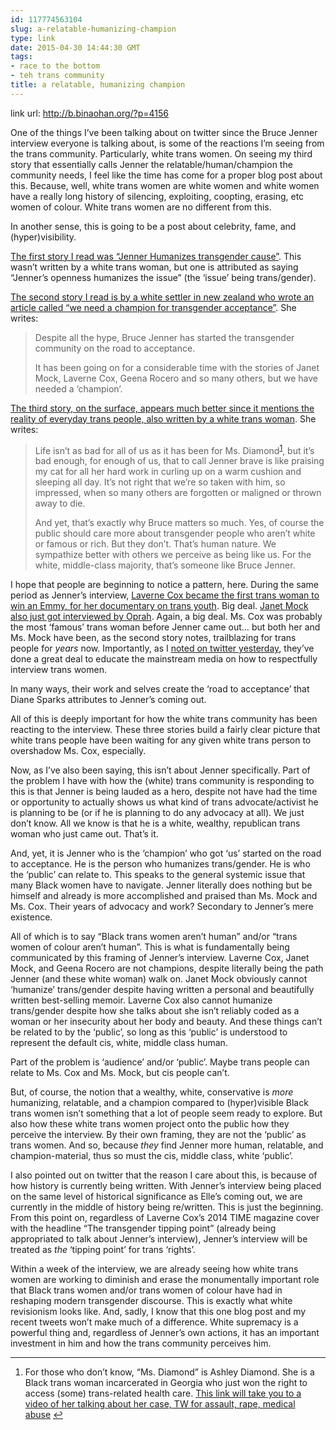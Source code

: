 ```yaml
---
id: 117774563104
slug: a-relatable-humanizing-champion
type: link
date: 2015-04-30 14:44:30 GMT
tags:
- race to the bottom
- teh trans community
title: a relatable, humanizing champion
---
```

link url: http://b.binaohan.org/?p=4156

<p>One of the things I’ve been talking about on twitter since the Bruce Jenner interview everyone is talking about, is some of the reactions I’m seeing from the trans community. Particularly, white trans women. On seeing my third story that essentially calls Jenner the relatable/human/champion the community needs, I feel like the time has come for a proper blog post about this. Because, well, white trans women are white women and white women have a really long history of silencing, exploiting, coopting, erasing, etc women of colour. White trans women are no different from this.</p>
<p>In another sense, this is going to be a post about celebrity, fame, and (hyper)visibility.</p>
<p><a href="http://biyuti.com/73">The first story I read was “Jenner Humanizes transgender cause”</a>. This wasn’t written by a white trans woman, but one is attributed as saying “Jenner’s openness humanizes the issue” (the ‘issue’ being trans/gender).</p>
<p><a href="http://biyuti.com/79">The second story I read is by a white settler in new zealand who wrote an article called “we need a champion for transgender acceptance”</a>. She writes:</p>
<blockquote>
<p>Despite all the hype, Bruce Jenner has started the transgender community on the road to acceptance.</p>
<p>It has been going on for a considerable time with the stories of Janet Mock, Laverne Cox, Geena Rocero and so many others, but we have needed a ‘champion’.</p>
</blockquote>
<p><a href="http://biyuti.com/7c">The third story, on the surface, appears much better since it mentions the reality of everyday trans people, also written by a white trans woman</a>. She writes:</p>
<blockquote>
<p>Life isn’t as bad for all of us as it has been for Ms. Diamond<sup id="fnref:1"><a href="#fn:1" rel="footnote">1</a></sup>, but it’s bad enough, for enough of us, that to call Jenner brave is like praising my cat for all her hard work in curling up on a warm cushion and sleeping all day. It’s not right that we’re so taken with him, so impressed, when so many others are forgotten or maligned or thrown away to die.</p>
<p>And yet, that’s exactly why Bruce matters so much. Yes, of course the public should care more about transgender people who aren’t white or famous or rich. But they don’t. That’s human nature. We sympathize better with others we perceive as being like us. For the white, middle-class majority, that’s someone like Bruce Jenner.</p>
</blockquote>
<p>I hope that people are beginning to notice a pattern, here. During the same period as Jenner’s interview, <a href="http://biyuti.com/7f">Laverne Cox became the first trans woman to win an Emmy, for her documentary on trans youth</a>. Big deal. <a href="http://biyuti.com/78">Janet Mock also just got interviewed by Oprah</a>. Again, a big deal. Ms. Cox was probably the most ‘famous’ trans woman before Jenner came out… but both her and Ms. Mock have been, as the second story notes, trailblazing for trans people for <em>years</em> now. Importantly, as I <a href="http://biyuti.com/7g">noted on twitter yesterday</a>, they’ve done a great deal to educate the mainstream media on how to respectfully interview trans women.</p>
<p>In many ways, their work and selves create the ‘road to acceptance’ that Diane Sparks attributes to Jenner’s coming out.</p>
<p>All of this is deeply important for how the white trans community has been reacting to the interview. These three stories build a fairly clear picture that white trans people have been waiting for any given white trans person to overshadow Ms. Cox, especially.</p>
<p>Now, as I’ve also been saying, this isn’t about Jenner specifically. Part of the problem I have with how the (white) trans community is responding to this is that Jenner is being lauded as a hero, despite not have had the time or opportunity to actually shows us what kind of trans advocate/activist he is planning to be (or if he is planning to do any advocacy at all). We just don’t know. All we know is that he is a white, wealthy, republican trans woman who just came out. That’s it.</p>
<p>And, yet, it is Jenner who is the ‘champion’ who got ‘us’ started on the road to acceptance. He is the person who humanizes trans/gender. He is who the ‘public’ can relate to. This speaks to the general systemic issue that many Black women have to navigate. Jenner literally does nothing but be himself and already is more accomplished and praised than Ms. Mock and Ms. Cox. Their years of advocacy and work? Secondary to Jenner’s mere existence.</p>
<p>All of which is to say “Black trans women aren’t human” and/or “trans women of colour aren’t human”. This is what is fundamentally being communicated by this framing of Jenner’s interview. Laverne Cox, Janet Mock, and Geena Rocero are not champions, despite literally being the path Jenner (and these white woman) walk on. Janet Mock obviously cannot ‘humanize’ trans/gender despite having written a personal and beautifully written best-selling memoir. Laverne Cox also cannot humanize trans/gender despite how she talks about she isn’t reliably coded as a woman or her insecurity about her body and beauty. And these things can’t be related to by the ‘public’, so long as this ‘public’ is understood to represent the default cis, white, middle class human.</p>
<p>Part of the problem is ‘audience’ and/or ‘public’. Maybe trans people can relate to Ms. Cox and Ms. Mock, but cis people can’t.</p>
<p>But, of course, the notion that a wealthy, white, conservative is <em>more</em> humanizing, relatable, and a champion compared to (hyper)visible Black trans women isn’t something that a lot of people seem ready to explore. But also how these white trans women project onto the public how they perceive the interview. By their own framing, they are not the ‘public’ as trans women. And so, because <em>they</em> find Jenner more human, relatable, and champion-material, thus so must the cis, middle class, white ‘public’.</p>
<p>I also pointed out on twitter that the reason I care about this, is because of how history is currently being written. With Jenner’s interview being placed on the same level of historical significance as Elle’s coming out, we are currently in the middle of history being re/written. This is just the beginning. From this point on, regardless of Laverne Cox’s 2014 TIME magazine cover with the headline “The transgender tipping point” (already being appropriated to talk about Jenner’s interview), Jenner’s interview will be treated as <em>the</em> ‘tipping point’ for trans ‘rights’.</p>
<p>Within a week of the interview, we are already seeing how white trans women are working to diminish and erase the monumentally important role that Black trans women and/or trans women of colour have had in reshaping modern transgender discourse. This is exactly what white revisionism looks like. And, sadly, I know that this one blog post and my recent tweets won’t make much of a difference. White supremacy is a powerful thing and, regardless of Jenner’s own actions, it has an important investment in him and how the trans community perceives him.</p>
<div class="footnotes">
<hr>
<ol>
<li id="fn:1">
<p>For those who don’t know, “Ms. Diamond” is Ashley Diamond. She is a Black trans woman incarcerated in Georgia who just won the right to access (some) trans-related health care. <a href="http://biyuti.com/52">This link will take you to a video of her talking about her case, TW for assault, rape, medical abuse</a> <a href="#fnref:1" rev="footnote">↩</a></p>
</li>
</ol>
</div>